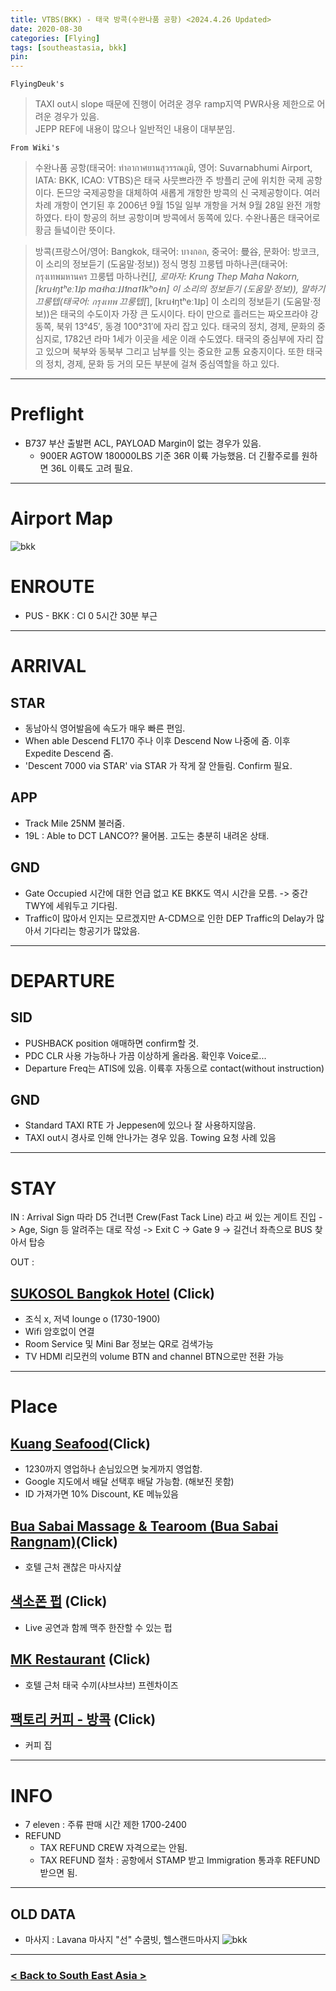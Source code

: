 ```yaml
---
title: VTBS(BKK) - 태국 방콕(수완나품 공항) <2024.4.26 Updated>
date: 2020-08-30
categories: [Flying]
tags: [southeastasia, bkk]
pin:
---
```


`FlyingDeuk's`
>TAXI out시 slope 때문에 진행이 어려운 경우 ramp지역 PWR사용 제한으로 어려운 경우가 있음. <br>
JEPP REF에 내용이 많으나 일반적인 내용이 대부분임. 

`From Wiki's`
>수완나품 공항(태국어: ท่าอากาศยานสุวรรณภูมิ, 영어: Suvarnabhumi Airport, IATA: BKK, ICAO: VTBS)은 태국 사뭇쁘라깐 주 방플리 군에 위치한 국제 공항이다. 돈므앙 국제공항을 대체하여 새롭게 개항한 방콕의 신 국제공항이다. 여러 차례 개항이 연기된 후 2006년 9월 15일 일부 개항을 거쳐 9월 28일 완전 개항하였다. 타이 항공의 허브 공항이며 방콕에서 동쪽에 있다. 수완나품은 태국어로 황금 들녘이란 뜻이다.

>방콕(프랑스어/영어: Bangkok, 태국어: บางกอก, 중국어: 曼谷, 문화어: 방코크, 이 소리의 정보듣기 (도움말·정보)) 정식 명칭 끄룽텝 마하나콘(태국어: กรุงเทพมหานคร 끄룽텝 마하나컨[*], 로마자: Krung Thep Maha Nakorn, [kru˧ŋtʰeː˥˩p ma˧haː˩˩˦na˦˥kʰo˧n] 이 소리의 정보듣기 (도움말·정보)), 말하기 끄룽텝(태국어: กรุงเทพ 끄룽텝[*], [kru˧ŋtʰeː˥˩p] 이 소리의 정보듣기 (도움말·정보))은 태국의 수도이자 가장 큰 도시이다. 타이 만으로 흘러드는 짜오프라야 강 동쪽, 북위 13°45′, 동경 100°31′에 자리 잡고 있다. 태국의 정치, 경제, 문화의 중심지로, 1782년 라마 1세가 이곳을 세운 이래 수도였다. 태국의 중심부에 자리 잡고 있으며 북부와 동북부 그리고 남부를 잇는 중요한 교통 요충지이다. 또한 태국의 정치, 경제, 문화 등 거의 모든 부분에 걸쳐 중심역할을 하고 있다.

--------
# Preflight
- B737 부산 출발편 ACL, PAYLOAD Margin이 없는 경우가 있음. 
  - 900ER AGTOW 180000LBS 기준 36R 이륙 가능했음. 더 긴활주로를 원하면 36L 이륙도 고려 필요.

-------

# Airport Map
![bkk](/img/flying/airport/bkk_ap.jpg)

# ENROUTE
- PUS - BKK : CI 0 5시간 30분 부근

--------

# ARRIVAL
## STAR
- 동남아식 영어발음에 속도가 매우 빠른 편임.
- When able Descend FL170 주나 이후 Descend Now 나중에 줌. 이후 Expedite Descend 줌. 
- 'Descent 7000 via STAR' via STAR 가 작게 잘 안들림. Confirm 필요.

## APP 
- Track Mile 25NM 불러줌. 
- 19L : Able to DCT LANCO?? 물어봄. 고도는 충분히 내려온 상태.

## GND
- Gate Occupied 시간에 대한 언급 없고 KE BKK도 역시 시간을 모름. -> 중간 TWY에 세워두고 기다림. 
- Traffic이 많아서 인지는 모르겠지만 A-CDM으로 인한 DEP Traffic의 Delay가 많아서 기다리는 항공기가 많았음. 

------

# DEPARTURE
## SID
- PUSHBACK position 애매하면 confirm할 것.
- PDC CLR 사용 가능하나 가끔 이상하게 올라옴. 확인후 Voice로...
- Departure Freq는 ATIS에 있음. 이륙후 자동으로 contact(without instruction)

## GND
- Standard TAXI RTE 가 Jeppesen에 있으나 잘 사용하지않음.
- TAXI out시 경사로 인해 안나가는 경우 있음. Towing 요청 사례 있음

----------

# STAY
IN : Arrival Sign 따라 D5 건너편 Crew(Fast Tack Line) 라고 써 있는 게이트 진입 -> Age, Sign 등 알려주는 대로 작성 -> Exit C -> Gate 9 -> 길건너 좌측으로 BUS 찾아서 탑승

OUT : 

## [SUKOSOL Bangkok Hotel](https://maps.app.goo.gl/TMbxvn2wzaefA64D8) (Click)
- 조식 x, 저녁 lounge o (1730-1900)
- Wifi 암호없이 연결
- Room Service 및 Mini Bar 정보는 QR로 검색가능
- TV HDMI 리모컨의 volume BTN and channel BTN으로만 전환 가능

----------
# Place
## [Kuang Seafood](https://maps.app.goo.gl/4U5Zjg3heu7PvczA9)(Click)
- 1230까지 영업하나 손님있으면 늦게까지 영업함. 
- Google 지도에서 배달 선택후 배달 가능함. (해보진 못함)
- ID 가져가면 10% Discount, KE 메뉴있음

## [Bua Sabai Massage & Tearoom (Bua Sabai Rangnam)](https://maps.app.goo.gl/EzKp2vfEX1KjDCQR9)(Click)
- 호텔 근처 괜찮은 마사지샾

## [색소폰 펍](https://maps.app.goo.gl/YcgZeMvGgXTsHeS66) (Click)
- Live 공연과 함께 맥주 한잔할 수 있는 펍

## [MK Restaurant](https://maps.app.goo.gl/qRRo9WqQtGmrroH66) (Click)
- 호텔 근처 태국 수끼(샤브샤브) 프렌차이즈

## [팩토리 커피 - 방콕](https://maps.app.goo.gl/i8LWHitLe4AtDe9b6) (Click)
- 커피 집

----------


# INFO
- 7 eleven : 주류 판매 시간 제한 1700-2400
- REFUND
  - TAX REFUND CREW 자격으로는 안됨.
  - TAX REFUND 절차 : 공항에서 STAMP 받고 Immigration 통과후 REFUND 받으면 됨.

-------

## OLD DATA
- 마사지 : Lavana 마사지 "선" 수쿰빗, 헬스랜드마사지
  ![bkk](/img/flying/airport/bkk_info.jpeg)

----

### [< Back to South East Asia >](/posts/SouthEastAsia/)
